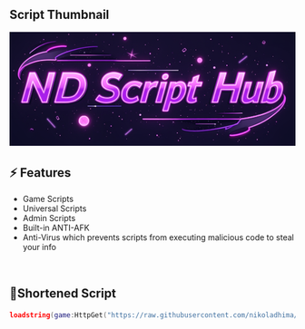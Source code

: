 ## Script Thumbnail
<img src="Assets/Screenshot_15.png" alt="ND Script Hub">

## ⚡ Features

- Game Scripts
- Universal Scripts
- Admin Scripts
- Built-in ANTI-AFK
- Anti-Virus which prevents scripts from executing malicious code to steal your info
<br/>

## 🔌Shortened Script
```lua
loadstring(game:HttpGet("https://raw.githubusercontent.com/nikoladhima/ND-SCRIPT-HUB/refs/heads/main/ROBLOX-ND-SCRIPT-HUB"))()
```
<br/>
